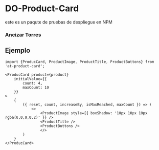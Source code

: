 # DO-Product-Card

este es un paqute de pruebas de despliegue en NPM

### Ancizar Torres

## Ejemplo
```
import {ProducCard, ProductImage, ProductTitle, ProductButtons} from 'at-product-card';
```

```
<ProducCard product={product}
    initialValue={{
        count: 4,
        maxCount: 10
    }}
>
    {
        ({ reset, count, increaseBy, isMaxReached, maxCount }) => (
            <>
                <ProductImage style={{ boxShadow: '10px 10px 10px rgba(0,0,0,0.2)' }} />
                <ProductTitle />
                <ProductButtons />
                </>
        )
    }
</ProducCard>
```